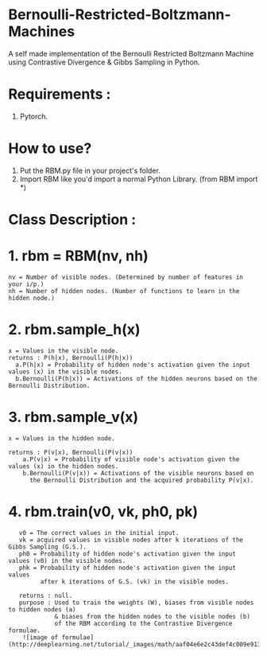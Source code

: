 # Bernoulli-Restricted-Boltzmann-Machines
A self made implementation of the Bernoulli Restricted Boltzmann Machine using Contrastive Divergence & Gibbs Sampling in Python.

# Requirements : 
1. Pytorch.

# How to use?
1. Put the RBM.py file in your project's folder.
2. Import RBM like you'd import a normal Python Library. (from RBM import *)

# Class Description : 
  # 1. rbm = RBM(nv, nh)
    nv = Number of visible nodes. (Determined by number of features in your i/p.)
    nh = Number of hidden nodes. (Number of functions to learn in the hidden node.)
  # 2. rbm.sample_h(x)
    x = Values in the visible node.
    returns : P(h|x), Bernoulli(P(h|x))
      a.P(h|x) = Probability of hidden node's activation given the input values (x) in the visible nodes.
      b.Bernoulli(P(h|x)) = Activations of the hidden neurons based on the Bernoulli Distribution.
  # 3. rbm.sample_v(x)
    x = Values in the hidden node.
    
    returns : P(v|x), Bernoulli(P(v|x))
        a.P(v|x) = Probability of visible node's activation given the values (x) in the hidden nodes.
        b.Bernoulli(P(v|x)) = Activations of the visible neurons based on 
          the Bernoulli Distribution and the acquired probability P(v|x).
  # 4. rbm.train(v0, vk, ph0, pk)
       v0 = The correct values in the initial input.
       vk = acquired values in visible nodes after k iterations of the Gibbs Sampling (G.S.).
       ph0 = Probability of hidden node's activation given the input values (v0) in the visible nodes.
       phk = Probability of hidden node's activation given the input values 
             after k iterations of G.S. (vk) in the visible nodes.
    
       returns : null.
       purpose : Used to train the weights (W), biases from visible nodes to hidden nodes (a) 
                 & biases from the hidden nodes to the visible nodes (b) 
                 of the RBM according to the Contrastive Divergence formulae.
        ![image of formulae](http://deeplearning.net/tutorial/_images/math/aaf04e6e2c43def4c009e913bff8a44a6baffa65.png)
        
        
 

